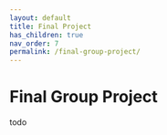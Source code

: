 ```yaml
---
layout: default
title: Final Project
has_children: true
nav_order: 7
permalink: /final-group-project/
---
```


# Final Group Project

todo
